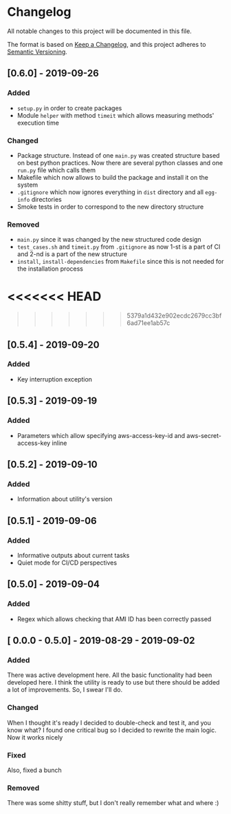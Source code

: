 # Changelog
All notable changes to this project will be documented in this file.

The format is based on [Keep a Changelog](https://keepachangelog.com/en/1.0.0/),
and this project adheres to [Semantic Versioning](https://semver.org/spec/v2.0.0.html).

## [0.6.0] - 2019-09-26
### Added
- `setup.py` in order to create packages
- Module `helper` with method `timeit` which allows measuring methods' execution time 
### Changed
- Package structure. Instead of one `main.py` was created structure based on best python practices. Now there are several python classes and one `run.py` file which calls them
- Makefile which now allows to build the package and install it on the system
- `.gitignore` which now ignores everything in `dist` directory and all `egg-info` directories
- Smoke tests in order to correspond to the new directory structure
### Removed
- `main.py` since it was changed by the new structured code design
- `test_cases.sh` and `timeit.py` from `.gitignore` as now 1-st is a part of CI and 2-nd is a part of the new structure
- `install`, `install-dependencies` from `Makefile` since this is not needed for the installation process

<<<<<<< HEAD
=======


>>>>>>> 5379a1d432e902ecdc2679cc3bf6ad71ee1ab57c
## [0.5.4] - 2019-09-20
### Added
- Key interruption exception

## [0.5.3] - 2019-09-19
### Added 
- Parameters which allow specifying aws-access-key-id and aws-secret-access-key inline

## [0.5.2] - 2019-09-10
### Added
- Information about utility's version

## [0.5.1] - 2019-09-06
### Added
- Informative outputs about current tasks
- Quiet mode for CI/CD perspectives

## [0.5.0] - 2019-09-04
### Added
- Regex which allows checking that AMI ID has been correctly passed

## [ 0.0.0 - 0.5.0] - 2019-08-29 - 2019-09-02
### Added
There was active development here. All the basic functionality had been developed here.
I think the utility is ready to use but there should be added a lot of improvements. So, I swear I'll do. 
### Changed
When I thought it's ready I decided to double-check and test it, and you know what? I found one critical bug so I decided to rewrite the main logic. Now it works nicely
### Fixed
Also, fixed a bunch
### Removed
There was some shitty stuff, but I don't really remember what and where :)